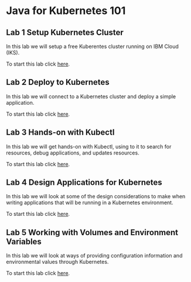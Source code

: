 # Java for Kubernetes 101

## Lab 1 Setup Kubernetes Cluster

In this lab we will setup a free Kuberentes cluster running on IBM Cloud (IKS).

To start this lab click [here](https://labs.cognitiveclass.ai/tools/theiadocker/?md_instructions_url=https%3A%2F%2Fcf-courses-data.s3.us.cloud-object-storage.appdomain.cloud%2FIBMDeveloperSkillsNetwork-JV0104EN-SkillsNetwork%2Flabs%2Flab2_deploy_to_k8s%2Finstructional-labs.md).

## Lab 2 Deploy to Kubernetes

In this lab we will connect to a Kubernetes cluster and deploy a simple application.

To start this lab click [here](https://labs.cognitiveclass.ai/tools/theiadocker/?md_instructions_url=https%3A%2F%2Fcf-courses-data.s3.us.cloud-object-storage.appdomain.cloud%2FIBMDeveloperSkillsNetwork-JV0104EN-SkillsNetwork%2Flabs%2Flab2_deploy_to_k8s%2Finstructional-labs.md).

## Lab 3 Hands-on with Kubectl

In this lab we will get hands-on with Kubectl, using to it to search for resources, debug applications, and updates resources.

To start this lab click [here](https://labs.cognitiveclass.ai/tools/theiadocker/?md_instructions_url=https%3A%2F%2Fcf-courses-data.s3.us.cloud-object-storage.appdomain.cloud%2FIBMDeveloperSkillsNetwork-JV0104EN-SkillsNetwork%2Flabs%2Flab3_working_kubectl%2Finstructional-labs.md).

## Lab 4 Design Applications for Kubernetes

In this lab we will look at some of the design considerations to make when writing applications that will be running in a Kubernetes environment. 

To start this lab click [here](https://labs.cognitiveclass.ai/tools/theiadocker/?md_instructions_url=https%3A%2F%2Fcf-courses-data.s3.us.cloud-object-storage.appdomain.cloud%2FIBMDeveloperSkillsNetwork-JV0104EN-SkillsNetwork%2Flabs%2Flab4_design_applications_for_k8s%2Finstructional-labs.md).

## Lab 5 Working with Volumes and Environment Variables

In this lab we will look at ways of providing configuration information and environmental values through Kubernetes.

To start this lab click [here](https://labs.cognitiveclass.ai/tools/theiadocker/?md_instructions_url=https%3A%2F%2Fcf-courses-data.s3.us.cloud-object-storage.appdomain.cloud%2FIBMDeveloperSkillsNetwork-JV0104EN-SkillsNetwork%2Flabs%2Flab5_config_in_k8s%2Finstructional-labs.md).



